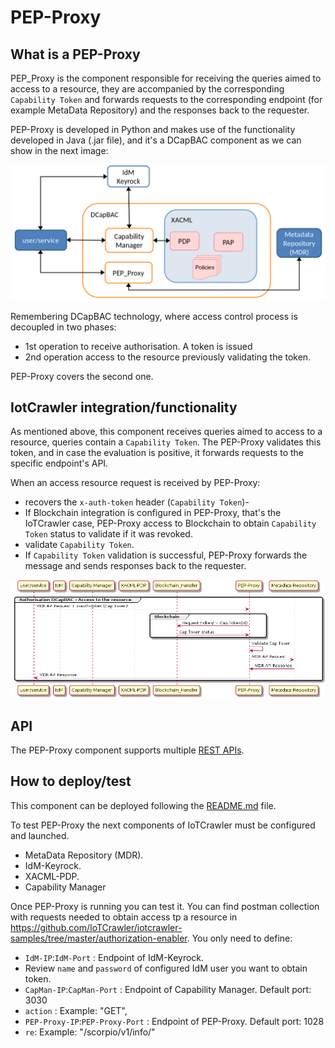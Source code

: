 # PEP-Proxy

## What is a PEP-Proxy

PEP_Proxy is the component responsible for receiving the queries aimed to access to a resource, they are accompanied by the corresponding `Capability Token` and forwards requests to the corresponding endpoint (for example MetaData Repository) and the responses back to the requester.

PEP-Proxy is developed in Python and makes use of the functionality developed in Java (.jar file), and it's a DCapBAC component as we can show in the next image:

![security-components](../security-components.png)

Remembering DCapBAC technology, where access control process is decoupled in two phases:

- 1st operation to receive authorisation. A token is issued
- 2nd operation access to the resource previously validating the token.

PEP-Proxy covers the second one.

## IotCrawler integration/functionality

As mentioned above, this component receives queries aimed to access to a resource, queries contain a `Capability Token`. The PEP-Proxy validates this token, and in case the evaluation is positive, it forwards requests to the specific endpoint's API.

When an access resource request is received by PEP-Proxy:

- recovers the `x-auth-token` header (`Capability Token`)-
- If Blockchain integration is configured in PEP-Proxy, that's the IoTCrawler case, PEP-Proxy access to Blockchain to obtain `Capability Token` status to validate if it was revoked.
- validate `Capability Token`.
- If `Capability Token` validation is successful, PEP-Proxy forwards the message and sends responses back to the requester.

![interaction-diagram-pep-proxy](interaction-diagram-pep-proxy.png)

## API

The PEP-Proxy component supports multiple [REST APIs](pep-proxy-api).

## How to deploy/test

This component can be deployed following the [README.md](https://github.com/IoTCrawler/PEP-Proxy) file.

To test PEP-Proxy the next components of IoTCrawler must be configured and launched.

- MetaData Repository (MDR).
- IdM-Keyrock.
- XACML-PDP.
- Capability Manager

Once PEP-Proxy is running you can test it. You can find postman collection with requests needed to obtain access tp a resource in https://github.com/IoTCrawler/iotcrawler-samples/tree/master/authorization-enabler. You only need to define:

- `IdM-IP`:`IdM-Port` : Endpoint of IdM-Keyrock.
- Review `name` and `password` of configured IdM user you want to obtain token.
- `CapMan-IP`:`CapMan-Port` : Endpoint of Capability Manager. Default port: 3030
- `action` : Example: "GET",
- `PEP-Proxy-IP`:`PEP-Proxy-Port` : Endpoint of PEP-Proxy. Default port: 1028
- `re`: Example: "/scorpio/v1/info/"